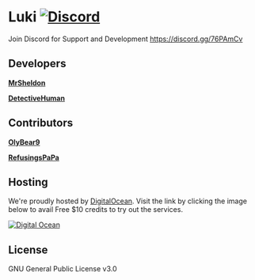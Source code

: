 # Luki [![Discord](https://discordapp.com/api/guilds/339085367770611713/embed.png)](https://discord.gg/76PAmCv) 

Join Discord for Support and Development https://discord.gg/76PAmCv

## Developers
[**MrSheldon**](https://github.com/mrsheldon)

[**DetectiveHuman**](https://github.com/DetectiveHuman)

## Contributors
[**OlyBear9**](https://github.com/olybear9)

[**RefusingsPaPa**](https://github.com/RefusingsPaPa)

## Hosting
We're proudly hosted by [DigitalOcean](https://m.do.co/c/805443143001). Visit the link by clicking the image below to avail Free $10 credits to try out the services.

[![Digital Ocean](https://i.imgur.com/6OBHX8a.png)](https://m.do.co/c/805443143001)

## License
GNU General Public License v3.0
